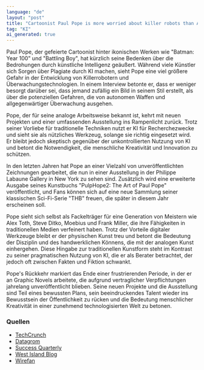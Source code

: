 ```yaml
---
language: "de"
layout: "post"
title: "Cartoonist Paul Pope is more worried about killer robots than AI plagiarism"
tag: "KI"
ai_generated: true
---
```


Paul Pope, der gefeierte Cartoonist hinter ikonischen Werken wie "Batman: Year 100" und "Battling Boy", hat kürzlich seine Bedenken über die Bedrohungen durch künstliche Intelligenz geäußert. Während viele Künstler sich Sorgen über Plagiate durch KI machen, sieht Pope eine viel größere Gefahr in der Entwicklung von Killerrobotern und Überwachungstechnologien. In einem Interview betonte er, dass er weniger besorgt darüber sei, dass jemand zufällig ein Bild in seinem Stil erstellt, als über die potenziellen Gefahren, die von autonomen Waffen und allgegenwärtiger Überwachung ausgehen.

<!--more-->

Pope, der für seine analoge Arbeitsweise bekannt ist, kehrt mit neuen Projekten und einer umfassenden Ausstellung ins Rampenlicht zurück. Trotz seiner Vorliebe für traditionelle Techniken nutzt er KI für Recherchezwecke und sieht sie als nützliches Werkzeug, solange sie richtig eingesetzt wird. Er bleibt jedoch skeptisch gegenüber der unkontrollierten Nutzung von KI und betont die Notwendigkeit, die menschliche Kreativität und Innovation zu schützen.

In den letzten Jahren hat Pope an einer Vielzahl von unveröffentlichten Zeichnungen gearbeitet, die nun in einer Ausstellung in der Philippe Labaune Gallery in New York zu sehen sind. Zusätzlich wird eine erweiterte Ausgabe seines Kunstbuchs "PulpHope2: The Art of Paul Pope" veröffentlicht, und Fans können sich auf eine neue Sammlung seiner klassischen Sci-Fi-Serie "THB" freuen, die später in diesem Jahr erscheinen soll.

Pope sieht sich selbst als Fackelträger für eine Generation von Meistern wie Alex Toth, Steve Ditko, Moebius und Frank Miller, die ihre Fähigkeiten in traditionellen Medien verfeinert haben. Trotz der Vorteile digitaler Werkzeuge bleibt er der physischen Kunst treu und betont die Bedeutung der Disziplin und des handwerklichen Könnens, die mit der analogen Kunst einhergehen. Diese Hingabe zur traditionellen Kunstform steht im Kontrast zu seiner pragmatischen Nutzung von KI, die er als Berater betrachtet, der jedoch oft zwischen Fakten und Fiktion schwankt.

Pope's Rückkehr markiert das Ende einer frustrierenden Periode, in der er an Graphic Novels arbeitete, die aufgrund vertraglicher Verpflichtungen jahrelang unveröffentlicht blieben. Seine neuen Projekte und die Ausstellung sind Teil eines bewussten Plans, sein beeindruckendes Talent wieder ins Bewusstsein der Öffentlichkeit zu rücken und die Bedeutung menschlicher Kreativität in einer zunehmend technologisierten Welt zu betonen.

### Quellen
- [TechCrunch](https://techcrunch.com/2025/06/21/cartoonist-paul-pope-is-more-worried-about-killer-robots-than-ai-plagiarism/)
- [Datagrom](https://www.datagrom.com/ai-news/paul-pope-killer-robots-trump-ai-plagiarism-concerns.html)
- [Success Quarterly](https://successquarterly.com/paul-pope-the-greater-ai-threat/)
- [West Island Blog](https://westislandblog.com/technology/paul-pope-returns-unseen-art-ai-controversy-and-a-mysterious-new-chapter-await/)
- [Wirefan](https://www.wirefan.com/2025/06/cartoonist-paul-pope-is-more-worried-about-killer-robots-than-ai-plagiarism/)
